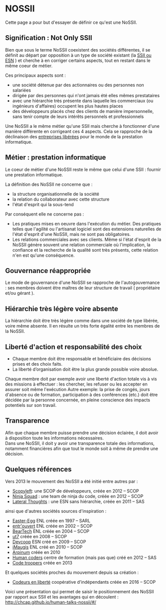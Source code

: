 # NOSSII

Cette page a pour but d'essayer de définir ce qu'est une NoSSII.

## Signification : Not Only SSII
Bien que sous le terme NoSSII coexistent des sociétés différentes, il se définit au départ par opposition à un type de société existant (la [SSII ou ESN](https://fr.wikipedia.org/wiki/Entreprise_de_services_du_num%C3%A9rique) ) et cherche à en corriger certains aspects, tout en restant dans le même coeur de métier.

Ces principaux aspects sont  :

- une société détenue par des actionnaires ou des personnes non salariées
- dirigée par des personnes qui n'ont jamais été elles mêmes prestataires
- avec une hiérarchie très présente dans laquelle les commerciaux (ou ingénieurs d'affaires) occupent les plus hautes places
- des développeurs placés chez des clients de manière impersonnelle, sans tenir compte de leurs intérêts personnels et professionnels

Une NoSSII a le même métier qu'une SSII mais cherche à fonctionner d'une manière différente en corrigeant ces 4 aspects.
Cela se rapproche de la déclinaison des [entreprises libérées](https://fr.wikipedia.org/wiki/Entreprise_lib%C3%A9r%C3%A9e) pour le monde de la prestation informatique.

## Métier : prestation informatique
Le coeur de métier d'une NoSSII reste le même que celui d'une SSII : fournir une prestation informatique.

La définition des NoSSII ne concerne que : 

- la structure organisationnelle de la société
- la relation du collaborateur avec cette structure
- l'état d'esprit qui la sous-tend

Par conséquent elle ne concerne pas : 

- Les pratiques mises en oeuvre dans l'exécution du métier. 
Des pratiques telles que l'agilité ou l'artisanat logiciel sont des extensions naturelles de l'état d'esprit d'une NoSSII, mais ne sont pas obligatoires.
- Les relations commerciales avec ses clients. 
Même si l'état d'esprit de la NoSSII génère souvent une relation commerciale où l'implication, la confiance et la recherche de la qualité sont très présents, cette relation n'en est qu'une conséquence.

## Gouvernance réappropriée
Le mode de gouvernance d'une NoSSII se rapproche de l'autogouvernance : ses membres doivent être maîtres de leur structure de travail ( propriétaire et/ou gérant ).

## Hiérarchie très légère voire absente
La hiérarchie doit être très légère comme dans une société de type libérée, voire même absente.
Il en résulte un très forte égalité entre les membres de la NoSSII. 

## Liberté d'action et responsabilité des choix
* Chaque membre doit être responsable et bénéficiaire des décisions prises et des choix faits. 
* La liberté d’organisation doit être la plus grande possible voire absolue.

Chaque membre doit par exemple avoir une liberté d'action totale vis à vis des missions à effectuer : les chercher, les refuser ou les accepter en assurer soit même l'exécution
Autre exemple: la prise de congés, jours d'absence ou de formation, participation à des conférences (etc.) doit être décidée par la personne concernée, en pleine conscience des impacts potentiels sur son travail.

## Transparence
Afin que chaque membre puisse prendre une décision éclairée, il doit avoir à disposition toute les informations nécessaires.  
Dans une NoSSII, il doit y avoir une transparence totale des informations, notamment financières afin que tout le monde soit à même de prendre une décision.

## Quelques références
Vers 2013 le mouvement des NoSSII a été initié entre autres par :

* [Scopyleft](http://scopyleft.fr/): une SCOP de développeurs, créée en 2012 – SCOP
* [Ninja Squad](http://ninja-squad.com/) : une team de ninja du code, créée en 2012 – SCOP
* [Lateral Thoughts](http://www.lateral-thoughts.com/) : une ESN sans hiérarchie, créée en 2011 – SAS

ainsi que d'autres sociétés sources d'inspiration : 

* [Easter-Egg](http://www.easter-eggs.com/) ENL créée en 1997 – SARL
* [entr'ouvert](http://www.entrouvert.com/) ENL créée en 2002 – SCOP
* [BearTech](http://bearstech.com/) ENL créée en 2004 – SCOP
* [ut7](http://ut7.fr/) créée en 2008 – SCOP
* [Devcoop](http://www.devcoop.fr/) ESN créé en 2009 – SCOP
* [iMaugis](http://www.imaugis.fr/) ENL créé en 2010 – SCOP
* [Arpinum](http://www.arpinum.fr/) créée en 2010
* [Human coders](http://humancoders.com/) centre de formation (mais pas que) créé en 2012 – SAS
* [Code troopers](https://code-troopers.com/) créée en 2013

Et quelques sociétés proches du mouvement depuis sa création : 

* [Codeurs en liberté](https://www.codeursenliberté.fr/) coopérative d’indépendants créée en 2016 – SCOP


Voici une présentation qui permet de saisir le positionnement des NoSSII par rapport aux SSII et les avantages qui en découlent : 
http://chcap.github.io/human-talks-nossii/#/
